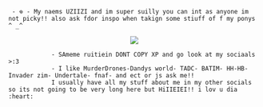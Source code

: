      - 𖦹 - My naems UZIIZI and im super suilly you can int as anyone im not picky!! also ask fdor inspo when takign some stiuff of f my ponys ^ _^
<p align="center">
<img src="https://i.pinimg.com/736x/0a/83/92/0a83923ce588fff15efb579e2ae49e75.jpg"/>
</p>

                - SAmeme ruitiein DONT COPY XP and go look at my sociaals >:3
                - I like MurderDrones-Dandys world- TADC- BATIM- HH-HB- Invader zim- Undertale- fnaf- and ect or js ask me!!
                I usually have all my stuff about me in my other socials so its not going to be very long here but HiIIEIEI!! i lov u dia :heart:
